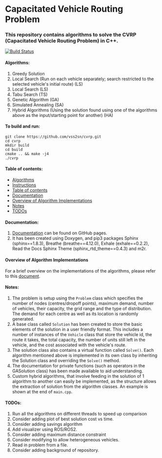 # Capacitated Vehicle Routing Problem #

### This repository contains algorithms to solve the CVRP (Capacitated Vehicle Routing Problem) in C++. ###

[![Build Status](https://travis-ci.com/vss2sn/cvrp.svg?branch=master)](https://travis-ci.com/vss2sn/cvrp)

<a name="algorithms"></a>
#### Algorithms: ####
1. Greedy Solution
2. Local Search (Run on each vehicle separately; search restricted to the selected vehicle's initial route) (LS)
3. Local Search (LS)
4. Tabu Search (TS)
5. Genetic Algorithm (GA)
6. Simulated Annealing (SA)
7. Hybrid Algorithms (Using the solution found using one of the algorithms above as the input/starting point for another) (HA)

<a name="instructions"></a>
#### To build and run: ####
    git clone https://github.com/vss2sn/cvrp.git  
    cd cvrp
    mkdir build  
    cd build
    cmake .. && make -j4
    ./cvrp  

<a name="toc"></a>
#### Table of contents: ####
- [Algorithms](#algorithms)
- [Instructions](#instructions)
- [Table of contents](#toc)
- [Documentation](#docs)
- [Overview of Algorithm Implementations](#algorithm_implementations)
- [Notes](#notes)
- [TODOs](#todos)

<a name="docs"></a>
#### Documentation: ####
1. [Documentation](https://vss2sn.github.io/cvrp/) can be found on GitHub pages.
2. It has been created using Doxygen, and pip3 packages Sphinx (sphinx==1.8.3), Breathe (breathe==4.12.0), Exhale (exhale==0.2.2), Read the Docs Sphinx Theme (sphinx_rtd_theme==0.4.3) and m2r.

<a name="algorithm_implementations"></a>
#### Overview of Algorithm Implementations ####
For a brief overview on the implementations of the algorithms, please refer to this [document](https://vss2sn.github.io/cvrp/algorithm_implementations.html).

<a name="notes"></a>
#### Notes: ####
1. The problem is setup using the `Problem` class which specifies the number of nodes (centres/dropoff points), maximum demand, number of vehicles, their capacity, the grid range and the type of distribution. The demand for each centre as well as its location is randomly generated.
2. A base class called `Solution` has been created to store the basic elements of the solution in a user friendly format. This includes a number of instances of the `Vehicle` class that store the vehicle id, the route it takes, the total capacity, the number of units still left in the vehicle, and the cost associated with the vehicle's route.
3. The solution class also contains a virtual function called `Solve()`. Each algorithm mentioned above is implemented in its own class by inheriting the Solution class and overriding the `Solve()` method.
4. The documentation for private functions (such as operators in the GASolution class) has been made available to aid understanding.
5. Custom hybrid algorithms, that involve feeding in the solution of 1 algorithm to another can easily be implemented, as the structure allows the extraction of solution from the algorithm classes. An example is shown at the end of `main.cpp`.

<a name="todos"></a>
#### TODOs: ####
1. Run all the algorithms on different threads to speed up comparison
2. Consider adding plot of best solution cost vs time.
3. Consider adding savings algorithm
4. Add visualizer using ROS/ROS2.
5. Consider adding maximum distance constraint
6. Consider modifying to allow heterogeneous vehicles.
7. Read in problem from a file.
8. Consider adding background of repository.
